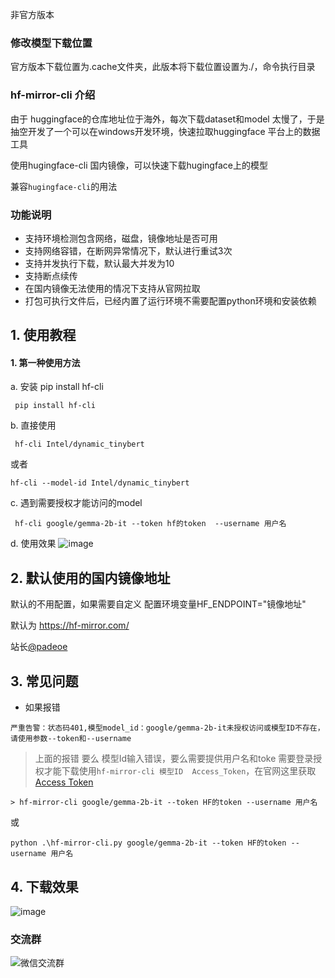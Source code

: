 非官方版本

### 修改模型下载位置

官方版本下载位置为.cache文件夹，此版本将下载位置设置为./，命令执行目录


### hf-mirror-cli 介绍
由于 huggingface的仓库地址位于海外，每次下载dataset和model 太慢了，于是抽空开发了一个可以在windows开发环境，快速拉取huggingface 平台上的数据工具

使用hugingface-cli 国内镜像，可以快速下载hugingface上的模型

兼容`hugingface-cli`的用法
### 功能说明
- 支持环境检测包含网络，磁盘，镜像地址是否可用
- 支持网络容错，在断网异常情况下，默认进行重试3次
- 支持并发执行下载，默认最大并发为10
- 支持断点续传
- 在国内镜像无法使用的情况下支持从官网拉取
- 打包可执行文件后，已经内置了运行环境不需要配置python环境和安装依赖
  
 

## 1. 使用教程
#### 1. 第一种使用方法 
a. 安装 pip install hf-cli
```shell
 pip install hf-cli

```
b. 直接使用
```shell
 hf-cli Intel/dynamic_tinybert
```
或者 
```shell
hf-cli --model-id Intel/dynamic_tinybert
```

c. 遇到需要授权才能访问的model 
```shell
 hf-cli google/gemma-2b-it --token hf的token  --username 用户名
```

 d. 使用效果
   ![image](https://github.com/wangshuai67/hf-mirror-cli/assets/13214849/1dd10ad6-5f5e-467a-9d6b-e8eabbdc53f3)


## 2. 默认使用的国内镜像地址 
  默认的不用配置，如果需要自定义 配置环境变量HF_ENDPOINT="镜像地址"
  
  默认为 https://hf-mirror.com/   
  
  站长[@padeoe](https://github.com/padeoe)

## 3. 常见问题
- 如果报错
```shell
严重告警：状态码401,模型model_id：google/gemma-2b-it未授权访问或模型ID不存在，请使用参数--token和--username
```
> 上面的报错 要么 模型Id输入错误，要么需要提供用户名和toke
需要登录授权才能下载使用`hf-mirror-cli 模型ID  Access_Token`，在官网这里获取[Access Token](https://huggingface.co/settings/tokens)
```shell
> hf-mirror-cli google/gemma-2b-it --token HF的token --username 用户名
```

或

```shell
python .\hf-mirror-cli.py google/gemma-2b-it --token HF的token --username 用户名
```
 

## 4. 下载效果
   ![image](https://github.com/wangshuai67/hf-mirror-cli/assets/13214849/2fb4e410-0e34-4226-8f7d-52275895f10c)



### 交流群
![微信交流群](https://padeoe.com/wp-content/uploads/2023/11/%E5%9B%BE%E7%89%87_20231107095902.jpg)

